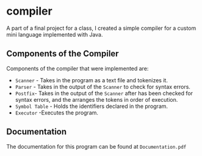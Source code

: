 # compiler
A part of a final project for a class, I created a simple compiler for a custom mini language implemented with Java.

## Components of the Compiler
Components of the compiler that were implemented are:
* `Scanner` - Takes in the program as a text file and tokenizes it.
* `Parser` - Takes in the output of the `Scanner` to check for syntax errors.
* `Postfix`- Takes in the output of the `Scanner` after has been checked for syntax errors, and the arranges the tokens in order of execution. 
* `Symbol Table` - Holds the identifiers declared in the program.
* `Executor` -Executes the program.

## Documentation
The documentation for this program can be found at `Documentation.pdf`
